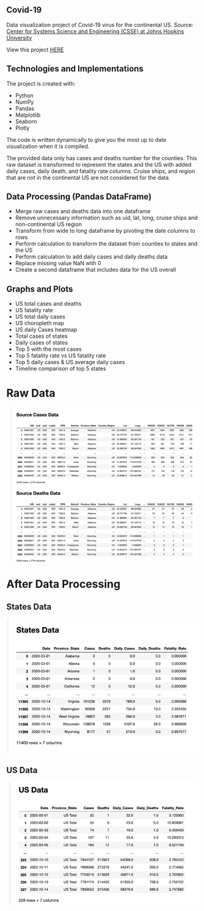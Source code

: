## Covid-19
Data visualization project of Covid-19 virus for the continental US.
Source: [Center for Systems Science and Engineering (CSSE) at Johns Hopkins University](https://github.com/CSSEGISandData/COVID-19/tree/master/csse_covid_19_data/csse_covid_19_time_series)

View this project [HERE](https://toanvang.github.io/covid19/)
## Technologies and Implementations
The project is created with:
* Python
* NumPy
* Pandas
* Matplotlib
* Seaborn
* Plotly

The code is written dynamically to give you the most up to date visualization when it is compiled.  

The provided data only has cases and deaths number for the counties. This raw dataset is transformed to represent the states and the US with added daily cases, daily death, and fatality rate columns. Cruise ships, and region that are not in the continental US are not considered for the data.

## Data Processing (Pandas DataFrame)
* Merge raw cases and deaths data into one dataframe
* Remove unnecessary information such as uid, lat, long, cruise ships and non-continental US region 
* Transform from wide to long dataframe by pivoting the date columns to rows
* Perform calculation to transform the dataset from counties to states and the US
* Perform calculation to add daily cases and daily deaths data
* Replace missing value NaN with 0
* Create a second dataframe that includes data for the US overall

## Graphs and Plots
* US total cases and deaths
* US fatality rate
* US total daily cases
* US choropleth map
* US daily Cases heatmap
* Total cases of states
* Daily cases of states
* Top 5 with the most cases
* Top 5 fatality rate vs US fatality rate
* Top 5 daily cases & US average daily cases
* Timeline comparison of top 5 states

# Raw Data
![Raw](images/raw.png)
# After Data Processing
## States Data
![States](images/states_final.png)
## US Data
![US](images/us_final.png)

